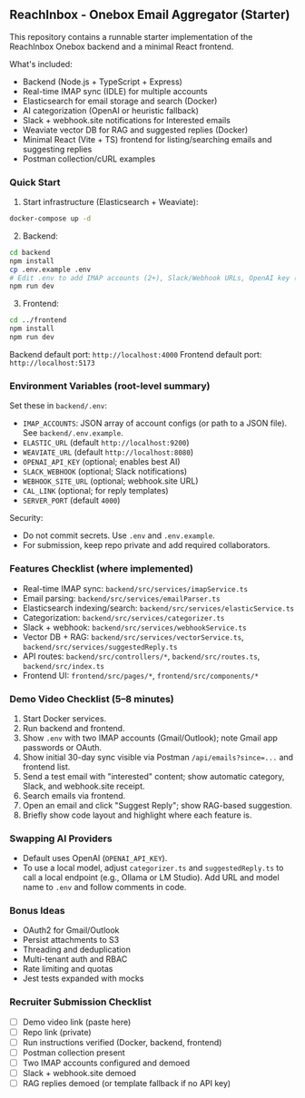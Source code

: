 ## ReachInbox - Onebox Email Aggregator (Starter)

This repository contains a runnable starter implementation of the ReachInbox Onebox backend and a minimal React frontend.

What's included:
- Backend (Node.js + TypeScript + Express)
- Real-time IMAP sync (IDLE) for multiple accounts
- Elasticsearch for email storage and search (Docker)
- AI categorization (OpenAI or heuristic fallback)
- Slack + webhook.site notifications for Interested emails
- Weaviate vector DB for RAG and suggested replies (Docker)
- Minimal React (Vite + TS) frontend for listing/searching emails and suggesting replies
- Postman collection/cURL examples

### Quick Start

1) Start infrastructure (Elasticsearch + Weaviate):
```bash
docker-compose up -d
```

2) Backend:
```bash
cd backend
npm install
cp .env.example .env
# Edit .env to add IMAP accounts (2+), Slack/Webhook URLs, OpenAI key (optional)
npm run dev
```

3) Frontend:
```bash
cd ../frontend
npm install
npm run dev
```

Backend default port: `http://localhost:4000`
Frontend default port: `http://localhost:5173`

### Environment Variables (root-level summary)
Set these in `backend/.env`:
- `IMAP_ACCOUNTS`: JSON array of account configs (or path to a JSON file). See `backend/.env.example`.
- `ELASTIC_URL` (default `http://localhost:9200`)
- `WEAVIATE_URL` (default `http://localhost:8080`)
- `OPENAI_API_KEY` (optional; enables best AI)
- `SLACK_WEBHOOK` (optional; Slack notifications)
- `WEBHOOK_SITE_URL` (optional; webhook.site URL)
- `CAL_LINK` (optional; for reply templates)
- `SERVER_PORT` (default `4000`)

Security:
- Do not commit secrets. Use `.env` and `.env.example`.
- For submission, keep repo private and add required collaborators.

### Features Checklist (where implemented)
- Real-time IMAP sync: `backend/src/services/imapService.ts`
- Email parsing: `backend/src/services/emailParser.ts`
- Elasticsearch indexing/search: `backend/src/services/elasticService.ts`
- Categorization: `backend/src/services/categorizer.ts`
- Slack + webhook: `backend/src/services/webhookService.ts`
- Vector DB + RAG: `backend/src/services/vectorService.ts`, `backend/src/services/suggestedReply.ts`
- API routes: `backend/src/controllers/*`, `backend/src/routes.ts`, `backend/src/index.ts`
- Frontend UI: `frontend/src/pages/*`, `frontend/src/components/*`

### Demo Video Checklist (5–8 minutes)
1. Start Docker services.
2. Run backend and frontend.
3. Show `.env` with two IMAP accounts (Gmail/Outlook); note Gmail app passwords or OAuth.
4. Show initial 30-day sync visible via Postman `/api/emails?since=...` and frontend list.
5. Send a test email with "interested" content; show automatic category, Slack, and webhook.site receipt.
6. Search emails via frontend.
7. Open an email and click "Suggest Reply"; show RAG-based suggestion.
8. Briefly show code layout and highlight where each feature is.

### Swapping AI Providers
- Default uses OpenAI (`OPENAI_API_KEY`).
- To use a local model, adjust `categorizer.ts` and `suggestedReply.ts` to call a local endpoint (e.g., Ollama or LM Studio). Add URL and model name to `.env` and follow comments in code.

### Bonus Ideas
- OAuth2 for Gmail/Outlook
- Persist attachments to S3
- Threading and deduplication
- Multi-tenant auth and RBAC
- Rate limiting and quotas
- Jest tests expanded with mocks

### Recruiter Submission Checklist
- [ ] Demo video link (paste here)
- [ ] Repo link (private)
- [ ] Run instructions verified (Docker, backend, frontend)
- [ ] Postman collection present
- [ ] Two IMAP accounts configured and demoed
- [ ] Slack + webhook.site demoed
- [ ] RAG replies demoed (or template fallback if no API key)
